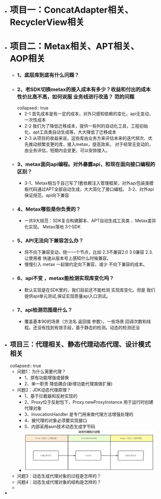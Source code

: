 - # 项目一：ConcatAdapter相关、RecyclerView相关
- #  项目二：Metax相关、APT相关、AOP相关
	- ### 1、底层库到底有什么问题？
	- ### 2、老SDK切换metax的接入成本有多少？收益和付出的成本 性价比高不高，如何说服 业务线进行改造？ 范的问题
	  collapsed:: true
		- 2-1 首先成本是有一定的成本，对外只感知依赖的变化，api无变动，一次性成本
		- 2-2 我们为了降低迁移成本，提供一些列的自动化工具，工程初始化、apt工具类自动生成等，大大降低了迁移成本
		- 2-3 从项目的收益来说，这些库由业务方来评估未来的迭代频次、优先推动频繁变更的库，接入metax，提高效率。
		         对于经常无变动的，由业务评估，短期内会变更，可以安排接入。
	- ### 3、metax面向api编程。对外暴露api，和现在面向接口编程的区别？
		- 3-1、Metax相当于自己写了1套依赖注入管理框架，对外api包装类模板代码通过APT全部自动生成，大大简化了接口编程。
		  3-2、对外api保证规范，api向下兼容
	- ### 4、Metax哪些是你负责的？
		- 一共9大规范：SDK复合构建脚本、APT自动生成工具类 、Metax差异化实现。          Metax落地 3个SDK
	- ### 5、API无法向下兼容怎么办？
		- 将不向下兼容变动，统一一个节点，比如 2.3不兼容2.0  3.0兼容 2.3.让使用者 快速从版本号上感知什么时候兼容。
		- 慢慢引入 metax 一起做约定向下兼容，减少 不向下兼容的成本。
	- ### 6、api不变 ，metax能检测实现库变化吗？
		- 默认实现是在SDK里的，我们目前还不能检测 实现库变化。但是 我们提供api单元测试,保证实现质量api入口测试。
	- ### 7、api检测范围是什么？
		- 覆盖基本90的场景（方法名  返回值  参数）。一些场景 回调次数和线程。还没有找到有效手段，基于静态的检测。动态的检测还没
- ## 项目三：代理相关、静态代理动态代理、设计模式相关
  collapsed:: true
	- 问题1：为什么需要代理？
		- 1、原有功能增强或替换
		- 2、单一职责 降低耦合(新增功能代理类做扩展)
	- 问题2：JDK动态代理原理？
		- 1、基于拦截器和反射实现的
		- 2、Proxy位于反射包下，Proxy.newProxyInstance 用于运行时创建代理对象
		- 3、InvocationHandler 是专门用来做代理方法增强处理的
		- 4、被代理的对象必须要实现接口
		- 5、内部采用asm技术动态生成字节码
		- ![image.png](../assets/image_1663684080320_0.png)
	- 问题3：动态生成代理对象的过程是怎样的？
	- 问题4：动态生成代理对象的结构是怎样的？
	-
-